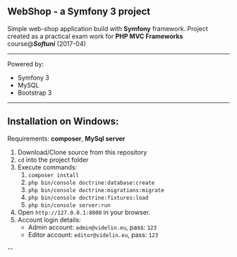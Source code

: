 WebShop - a Symfony 3 project
-----------------------------

Simple web-shop application build with 
**Symfony** framework.
Project created as a practical exam work for 
**PHP MVC Frameworks**
course@***Softuni*** (2017-04)

---

Powered by:
* Symfony 3
* MySQL
* Bootstrap 3

---

Installation on Windows:
------------------------
Requirements: **composer**, **MySql server**

1. Download/Clone source from this repository
2. `cd` into the project folder
3. Execute commands: 
    1. `composer install`
    2. `php bin/console doctrine:database:create`
    3. `php bin/console doctrine:migrations:migrate`
    4. `php bin/console doctrine:fixtures:load`
    5. `php bin/console server:run`
4. Open `http://127.0.0.1:8000` in your browser.
5. Account login details:
    * Admin account: `admin@videlin.eu`, pass: `123`
    * Editor account: `editor@videlin.eu`, pass: `123`
    
--
